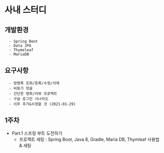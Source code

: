# 사내 스터디

## 개발환경
```
  - Spring Boot
  - Data JPA
  - Thymeleaf
  - MariaDB
```

## 요구사항
```
  - 방명록 조회/등록/수정/삭제
  - 비동기 댓글
  - 간단한 영화/리뷰 프로젝트
  - 구글 로그인 시나리오
  - 이후 추가&수정할 것 (2021-01-29)
```

## 1주차
  + Part.1 스프링 부트 도전하기
    - 프로젝트 세팅 : Spring Boot, Java 8, Gradle, Maria DB, Thymleaf 사용법 & 세팅
